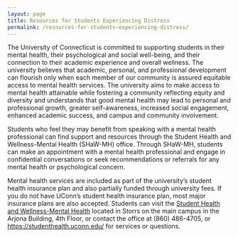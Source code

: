```yaml
---
layout: page
title: Resources for Students Experiencing Distress
permalink: /resources-for-students-experiencing-distress/
---
```

The University of Connecticut is committed to supporting students in their mental health, their psychological and social well-being, and their connection to their academic experience and overall wellness. The university believes that academic, personal, and professional development can flourish only when each member of our community is assured equitable access to mental health services. The university aims to make access to mental health attainable while fostering a community reflecting equity and diversity and understands that good mental health may lead to personal and professional growth, greater self-awareness, increased social engagement, enhanced academic success, and campus and community involvement. 

Students who feel they may benefit from speaking with a mental health professional can find support and resources through the Student Health and Wellness-Mental Health (SHaW-MH) office. Through SHaW-MH, students can make an appointment with a mental health professional and engage in confidential conversations or seek recommendations or referrals for any mental health or psychological concern. 

Mental health services are included as part of the university’s student health insurance plan and also partially funded through university fees. If you do not have UConn’s student health insurance plan, most major insurance plans are also accepted. Students can visit the [Student Health and Wellness-Mental Health](https://studenthealth.uconn.edu/) located in Storrs on the main campus in the Arjona Building, 4th Floor, or contact the office at (860) 486-4705, or https://studenthealth.uconn.edu/ for services or questions.
